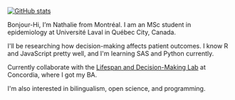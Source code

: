 [![GitHub stats](https://github-readme-stats.vercel.app/api?username=LMD-nat&hide=prs&count_private=true&show_icons=true&theme=vue)](https://github.com/anuraghazra/github-readme-stats)

Bonjour-Hi, I’m Nathalie from Montréal. I am an MSc student in epidemiology at Université Laval in Québec City, Canada. 

I'll be researching how decision-making affects patient outcomes. I know R and JavaScript pretty well, and I'm learning SAS and Python currently. 

Currently collaborate with the [Lifespan and Decision-Making Lab](http://www.ldmlab.org/) at Concordia, where I got my BA. 

I'm also interested in bilingualism, open science, and programming. 
